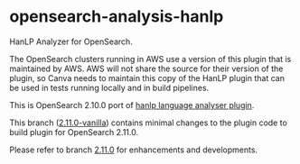 # opensearch-analysis-hanlp

HanLP Analyzer for OpenSearch.

The OpenSearch clusters running in AWS use a version of this plugin that is maintained by AWS. AWS will not share the source for their version of the plugin, so Canva needs to maintain this copy of the HanLP plugin that can be used in tests running locally and in build pipelines.

This is OpenSearch 2.10.0 port of [hanlp language analyser plugin](https://github.com/KennFalcon/elasticsearch-analysis-hanlp).

This branch ([2.11.0-vanilla](https://github.com/pgtgrly/opensearch-analysis-hanlp/tree/2.11.0-vanilla)) contains minimal changes to the plugin code to build plugin for OpenSearch 2.11.0.

Please refer to branch [2.11.0](https://github.com/pgtgrly/opensearch-analysis-hanlp/tree/2.11.0) for enhancements and developments.
